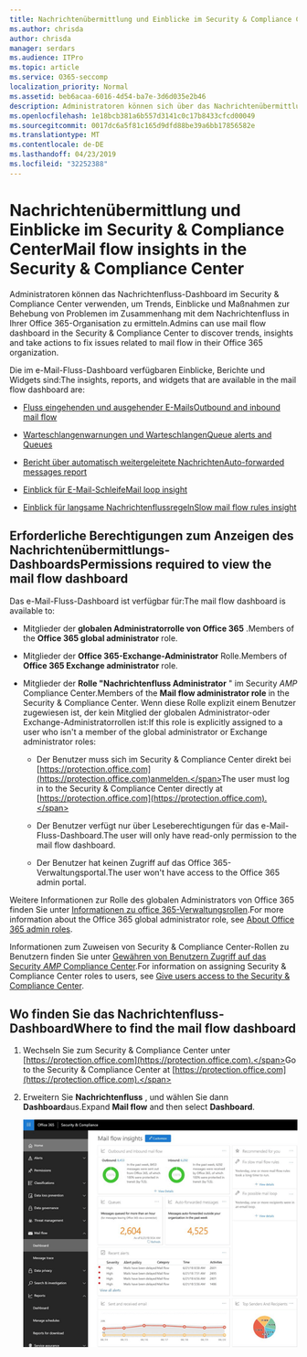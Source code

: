 ```yaml
---
title: Nachrichtenübermittlung und Einblicke im Security & Compliance Center
ms.author: chrisda
author: chrisda
manager: serdars
ms.audience: ITPro
ms.topic: article
ms.service: O365-seccomp
localization_priority: Normal
ms.assetid: beb6acaa-6016-4d54-ba7e-3d6d035e2b46
description: Administratoren können sich über das Nachrichtenübermittlungs-Dashboard im Security & Compliance Center informieren.
ms.openlocfilehash: 1e18bcb381a6b557d3141c0c17b8433cfcd00049
ms.sourcegitcommit: 0017dc6a5f81c165d9dfd88be39a6bb17856582e
ms.translationtype: MT
ms.contentlocale: de-DE
ms.lasthandoff: 04/23/2019
ms.locfileid: "32252388"
---
```

# <a name="mail-flow-insights-in-the-security--compliance-center"></a><span data-ttu-id="d6f4b-103">Nachrichtenübermittlung und Einblicke im Security & Compliance Center</span><span class="sxs-lookup"><span data-stu-id="d6f4b-103">Mail flow insights in the Security & Compliance Center</span></span>

<span data-ttu-id="d6f4b-104">Administratoren können das Nachrichtenfluss-Dashboard im Security & Compliance Center verwenden, um Trends, Einblicke und Maßnahmen zur Behebung von Problemen im Zusammenhang mit dem Nachrichtenfluss in Ihrer Office 365-Organisation zu ermitteln.</span><span class="sxs-lookup"><span data-stu-id="d6f4b-104">Admins can use mail flow dashboard in the Security & Compliance Center to discover trends, insights and take actions to fix issues related to mail flow in their Office 365 organization.</span></span>

<span data-ttu-id="d6f4b-105">Die im e-Mail-Fluss-Dashboard verfügbaren Einblicke, Berichte und Widgets sind:</span><span class="sxs-lookup"><span data-stu-id="d6f4b-105">The insights, reports, and widgets that are available in the mail flow dashboard are:</span></span>

- [<span data-ttu-id="d6f4b-106">Fluss eingehenden und ausgehender E-Mails</span><span class="sxs-lookup"><span data-stu-id="d6f4b-106">Outbound and inbound mail flow</span></span>](mfi-outbound-and-inbound-mail-flow.md)

- [<span data-ttu-id="d6f4b-107">Warteschlangenwarnungen und Warteschlangen</span><span class="sxs-lookup"><span data-stu-id="d6f4b-107">Queue alerts and Queues</span></span>](mfi-queue-alerts-and-queues.md)

- [<span data-ttu-id="d6f4b-108">Bericht über automatisch weitergeleitete Nachrichten</span><span class="sxs-lookup"><span data-stu-id="d6f4b-108">Auto-forwarded messages report</span></span>](mfi-auto-forwarded-messages-report.md)

- [<span data-ttu-id="d6f4b-109">Einblick für E-Mail-Schleife</span><span class="sxs-lookup"><span data-stu-id="d6f4b-109">Mail loop insight</span></span>](mfi-mail-loop-insight.md)

- [<span data-ttu-id="d6f4b-110">Einblick für langsame Nachrichtenflussregeln</span><span class="sxs-lookup"><span data-stu-id="d6f4b-110">Slow mail flow rules insight</span></span>](mfi-slow-mail-flow-rules-insight.md)

## <a name="permissions-required-to-view-the-mail-flow-dashboard"></a><span data-ttu-id="d6f4b-111">Erforderliche Berechtigungen zum Anzeigen des Nachrichtenübermittlungs-Dashboards</span><span class="sxs-lookup"><span data-stu-id="d6f4b-111">Permissions required to view the mail flow dashboard</span></span>

<span data-ttu-id="d6f4b-112">Das e-Mail-Fluss-Dashboard ist verfügbar für:</span><span class="sxs-lookup"><span data-stu-id="d6f4b-112">The mail flow dashboard is available to:</span></span>

- <span data-ttu-id="d6f4b-113">Mitglieder der **globalen Administratorrolle von Office 365** .</span><span class="sxs-lookup"><span data-stu-id="d6f4b-113">Members of the **Office 365 global administrator** role.</span></span>

- <span data-ttu-id="d6f4b-114">Mitglieder der **Office 365-Exchange-Administrator** Rolle.</span><span class="sxs-lookup"><span data-stu-id="d6f4b-114">Members of **Office 365 Exchange administrator** role.</span></span>

- <span data-ttu-id="d6f4b-115">Mitglieder der **Rolle "Nachrichtenfluss Administrator** " im Security _AMP_ Compliance Center.</span><span class="sxs-lookup"><span data-stu-id="d6f4b-115">Members of the **Mail flow administrator role** in the Security & Compliance Center.</span></span> <span data-ttu-id="d6f4b-116">Wenn diese Rolle explizit einem Benutzer zugewiesen ist, der kein Mitglied der globalen Administrator-oder Exchange-Administratorrollen ist:</span><span class="sxs-lookup"><span data-stu-id="d6f4b-116">If this role is explicitly assigned to a user who isn't a member of the global administrator or Exchange administrator roles:</span></span>

  - <span data-ttu-id="d6f4b-117">Der Benutzer muss sich im Security & Compliance Center direkt bei [https://protection.office.com](https://protection.office.com)anmelden.</span><span class="sxs-lookup"><span data-stu-id="d6f4b-117">The user must log in to the Security & Compliance Center directly at [https://protection.office.com](https://protection.office.com).</span></span>

  - <span data-ttu-id="d6f4b-118">Der Benutzer verfügt nur über Leseberechtigungen für das e-Mail-Fluss-Dashboard.</span><span class="sxs-lookup"><span data-stu-id="d6f4b-118">The user will only have read-only permission to the mail flow dashboard.</span></span>

  - <span data-ttu-id="d6f4b-119">Der Benutzer hat keinen Zugriff auf das Office 365-Verwaltungsportal.</span><span class="sxs-lookup"><span data-stu-id="d6f4b-119">The user won't have access to the Office 365 admin portal.</span></span>

<span data-ttu-id="d6f4b-120">Weitere Informationen zur Rolle des globalen Administrators von Office 365 finden Sie unter [Informationen zu office 365-Verwaltungsrollen](https://support.office.com/article/da585eea-f576-4f55-a1e0-87090b6aaa9d).</span><span class="sxs-lookup"><span data-stu-id="d6f4b-120">For more information about the Office 365 global administrator role, see [About Office 365 admin roles](https://support.office.com/article/da585eea-f576-4f55-a1e0-87090b6aaa9d).</span></span>

<span data-ttu-id="d6f4b-121">Informationen zum Zuweisen von Security & Compliance Center-Rollen zu Benutzern finden Sie unter [Gewähren von Benutzern Zugriff auf das Security _AMP_ Compliance Center](https://support.office.com/article/2cfce2c8-20c5-47f9-afc4-24b059c1bd76).</span><span class="sxs-lookup"><span data-stu-id="d6f4b-121">For information on assigning Security & Compliance Center roles to users, see [Give users access to the Security & Compliance Center](https://support.office.com/article/2cfce2c8-20c5-47f9-afc4-24b059c1bd76).</span></span>

## <a name="where-to-find-the-mail-flow-dashboard"></a><span data-ttu-id="d6f4b-122">Wo finden Sie das Nachrichtenfluss-Dashboard</span><span class="sxs-lookup"><span data-stu-id="d6f4b-122">Where to find the mail flow dashboard</span></span>

1. <span data-ttu-id="d6f4b-123">Wechseln Sie zum Security & Compliance Center unter [https://protection.office.com](https://protection.office.com).</span><span class="sxs-lookup"><span data-stu-id="d6f4b-123">Go to the Security & Compliance Center at [https://protection.office.com](https://protection.office.com).</span></span>

2. <span data-ttu-id="d6f4b-124">Erweitern Sie **Nachrichtenfluss** , und wählen Sie dann **Dashboard**aus.</span><span class="sxs-lookup"><span data-stu-id="d6f4b-124">Expand **Mail flow** and then select **Dashboard**.</span></span>

   ![Das e-Mail-Fluss-Dashboard im Office 365 Security & Compliance Center](media/f32f5c0a-ea32-4e47-a477-d070405d4ae8.png)
